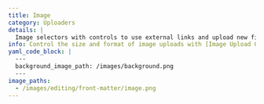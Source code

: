 ```yaml
---
title: Image
category: Uploaders
details: |
  Image selectors with controls to use external links and upload new files. Displayed for `image_path`, `image`, and keys ending in `_image_path` or `_image`. Limits files shown to images.
info: Control the size and format of image uploads with [Image Upload Options](/editing/options/#image-uploads).
yaml_code_block: |
  ---
  background_image_path: /images/background.png
  ---
image_paths:
  - /images/editing/front-matter/image.png
---
```

